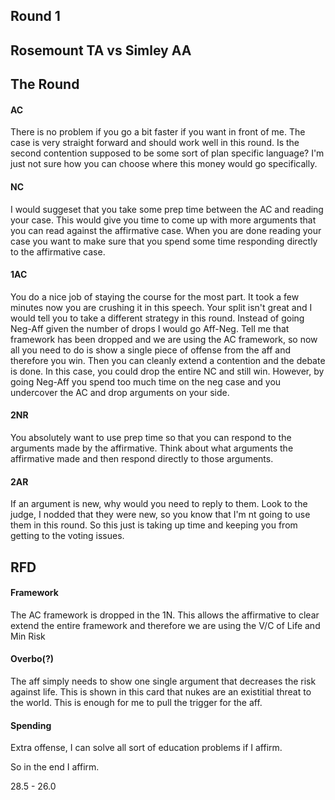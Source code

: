 ## Round 1
## Rosemount TA vs Simley AA

## The Round

#### AC
There is no problem if you go a bit faster if you want in front of me.  The case is very straight forward and should work well in this round.  Is the second contention supposed to be some sort of plan specific language?  I'm just not sure how you can choose where this money would go specifically.

#### NC
I would suggeset that you take some prep time between the AC and reading your case.  This would give you time to come up with more arguments that you can read against the affirmative case.  When you are done reading your case you want to make sure that you spend some time responding directly to the affirmative case.

#### 1AC
You do a nice job of staying the course for the most part.  It took a few minutes now you are crushing it in this speech.  Your split isn't great and I would tell you to take a different strategy in this round.  Instead of going Neg-Aff given the number of drops I would go Aff-Neg.  Tell me that framework has been dropped and we are using the AC framework, so now all you need to do is show a single piece of offense from the aff and therefore you win.  Then you can cleanly extend a contention and the debate is done.  In this case, you could drop the entire NC and still win.  However, by going Neg-Aff you spend too much time on the neg case and you undercover the AC and drop arguments on your side.

#### 2NR
You absolutely want to use prep time so that you can respond to the arguments made by the affirmative.  Think about what arguments the affirmative made and then respond directly to those arguments.

#### 2AR
If an argument is new, why would you need to reply to them.  Look to the judge, I nodded that they were new, so you know that I'm nt going to use them in this round.  So this just is taking up time and keeping you from getting to the voting issues.

## RFD

#### Framework
The AC framework is dropped in the 1N.  This allows the affirmative to clear extend the entire framework and therefore we are using the V/C of Life and Min Risk

#### Overbo(?)
The aff simply needs to show one single argument that decreases the risk against life.  This is shown in this card that nukes are an existitial threat to the world.  This is enough for me to pull the trigger for the aff.

#### Spending
Extra offense, I can solve all sort of education problems if I affirm.

So in the end I affirm.

28.5 - 26.0



